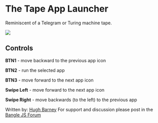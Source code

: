 # The Tape App Launcher

Reminiscent of a Telegram or Turing machine tape.

![](screenshot.jpg)

## Controls

**BTN1** - move backward to the previous app icon

**BTN2** - run the selected app

**BTN3** - move forward to the next app icon

**Swipe Left** -  move forward to the next app icon

**Swipe Right** - move backwards (to the left) to the previous app


Written by: [Hugh Barney](https://github.com/hughbarney) For support
and discussion please post in the [Bangle JS
Forum](http://forum.espruino.com/microcosms/1424/)
